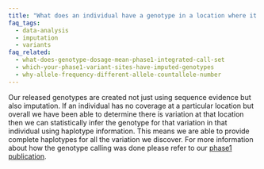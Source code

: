 ```yaml
---
title: "What does an individual have a genotype in a location where it has no sequence coverage?"
faq_tags:
  - data-analysis
  - imputation
  - variants
faq_related:
  - what-does-genotype-dosage-mean-phase1-integrated-call-set
  - which-your-phase1-variant-sites-have-imputed-genotypes
  - why-allele-frequency-different-allele-countallele-number
---
```

                    
Our released genotypes are created not just using sequence evidence but also imputation. If an individual has no coverage at a particular location but overall we have been able to determine there is variation at that location then we can statistically infer the genotype for that variation in that individual using haplotype information. This means we are able to provide complete haplotypes for all the variation we discover. For more information about how the genotype calling was done please refer to our [phase1 publication](http://www.nature.com/nature/journal/v491/n7422/full/nature11632.html).

